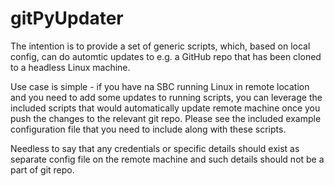 # gitPyUpdater
The intention is to provide a set of generic scripts, which, based on local config, can do automtic updates to e.g. a GitHub repo that has been cloned to a headless Linux machine.

Use case is simple - if you have na SBC running Linux in remote location and you need to add some updates to running scripts, you can leverage the included scripts that would automatically update remote machine once you push the changes to the relevant git repo.
Please see the included example configuration file that you need to include along with these scripts.


Needless to say that any credentials or specific details should exist as separate config file on the remote machine and such details should not be a part of git repo.

